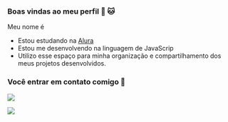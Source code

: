 ### Boas vindas ao meu perfil 🐶 🐱

Meu nome é 

- Estou estudando na [Alura](https://www.alura.com.br)
- Estou me desenvolvendo na linguagem de JavaScrip
- Utilizo esse espaço para minha organização e compartilhamento dos meus projetos desenvolvidos.

  
### Você entrar em contato comigo 🦘


![](https://media1.tenor.com/m/2pOWUd6rJCQAAAAC/hpw-alucard.gif)

![](https://media1.tenor.com/m/4Y4Ag8gEalQAAAAd/alucard-hellsing.gif)
